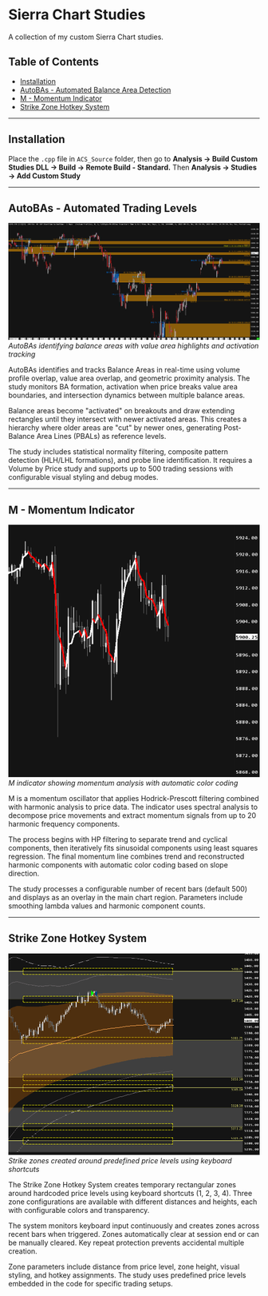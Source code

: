 # Sierra Chart Studies
A collection of my custom Sierra Chart studies.

## Table of Contents
- [Installation](#installation)
- [AutoBAs - Automated Balance Area Detection](#autobas---automated-balance-area-detection)
- [M - Momentum Indicator](#m---momentum-indicator)
- [Strike Zone Hotkey System](#strike-zone-hotkey-system)

---

## Installation
Place the `.cpp` file in `ACS_Source` folder, then go to **Analysis → Build Custom Studies DLL → Build → Remote Build - Standard.** Then **Analysis → Studies → Add Custom Study**

---

## AutoBAs - Automated Trading Levels
![AutoBAs Example](images/AutoBAs.png)
*AutoBAs identifying balance areas with value area highlights and activation tracking*

AutoBAs identifies and tracks Balance Areas in real-time using volume profile overlap, value area overlap, and geometric proximity analysis. The study monitors BA formation, activation when price breaks value area boundaries, and intersection dynamics between multiple balance areas.

Balance areas become "activated" on breakouts and draw extending rectangles until they intersect with newer activated areas. This creates a hierarchy where older areas are "cut" by newer ones, generating Post-Balance Area Lines (PBALs) as reference levels.

The study includes statistical normality filtering, composite pattern detection (HLH/LHL formations), and probe line identification. It requires a Volume by Price study and supports up to 500 trading sessions with configurable visual styling and debug modes.

---

## M - Momentum Indicator
![M Indicator Example](images/Momo.png)
*M indicator showing momentum analysis with automatic color coding*

M is a momentum oscillator that applies Hodrick-Prescott filtering combined with harmonic analysis to price data. The indicator uses spectral analysis to decompose price movements and extract momentum signals from up to 20 harmonic frequency components.

The process begins with HP filtering to separate trend and cyclical components, then iteratively fits sinusoidal components using least squares regression. The final momentum line combines trend and reconstructed harmonic components with automatic color coding based on slope direction.

The study processes a configurable number of recent bars (default 500) and displays as an overlay in the main chart region. Parameters include smoothing lambda values and harmonic component counts.

---

## Strike Zone Hotkey System
![Strike Zone Example](images/StrikeZone.png)
*Strike zones created around predefined price levels using keyboard shortcuts*

The Strike Zone Hotkey System creates temporary rectangular zones around hardcoded price levels using keyboard shortcuts (1, 2, 3, 4). Three zone configurations are available with different distances and heights, each with configurable colors and transparency.

The system monitors keyboard input continuously and creates zones across recent bars when triggered. Zones automatically clear at session end or can be manually cleared. Key repeat protection prevents accidental multiple creation.

Zone parameters include distance from price level, zone height, visual styling, and hotkey assignments. The study uses predefined price levels embedded in the code for specific trading setups.
